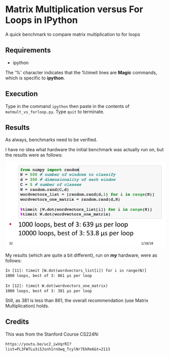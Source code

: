 # Matrix Multiplication versus For Loops in IPython

A quick benchmark to compare matrix multiplication to for loops

## Requirements

* ipython

The '%' character indicates that the %timeit lines are __Magic__ commands, which is specific to __ipython__.

## Execution

Type in the command `ipython` then paste in the contents of `matmult_vs_forloop.py`. Type `quit` to terminate.

## Results

As always, benchmarks need to be verified.

I have no idea what hardware the initial benchmark was actually run on, but the results were as follows:

![CS224N_results](./images/CS224N_results.png)

My results (which are quite a bit different), run on ___my___ hardware, were as follows:

    In [11]: timeit [W.dot(wordvectors_list[i]) for i in range(N)]
    1000 loops, best of 3: 861 µs per loop
    
    In [12]: timeit W.dot(wordvectors_one_matrix)
    1000 loops, best of 3: 381 µs per loop

Still, as 381 is less than 861, the overall recommendation (use Matrix Multiplication) holds.

## Credits

This was from the Stanford Course CS224N:

    https://youtu.be/uc2_iwVqrRI?list=PL3FW7Lu3i5Jsnh1rnUwq_TcylNr7EkRe6&t=2113
